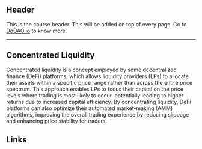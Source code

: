 ## Header
This is the course header. This will be added on top of every page. Go to [DoDAO.io](https://www.dodao.io) to know more.

---

## Concentrated Liquidity
 
Concentrated liquidity is a concept employed by some decentralized finance (DeFi) platforms, which allows liquidity providers (LPs) to allocate their assets within a specific price range rather than across the entire price spectrum. This approach enables LPs to focus their capital on the price levels where trading is most likely to occur, potentially leading to higher returns due to increased capital efficiency. By concentrating liquidity, DeFi platforms can also optimize their automated market-making (AMM) algorithms, improving the overall trading experience by reducing slippage and enhancing price stability for traders.

## Links




